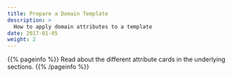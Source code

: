 ```yaml
---
title: Prepare a Domain Template
description: >
  How to apply domain attributes to a template
date: 2017-01-05
weight: 2
---
```


{{% pageinfo %}}
Read about the different attribute cards in the underlying sections.
{{% /pageinfo %}}

